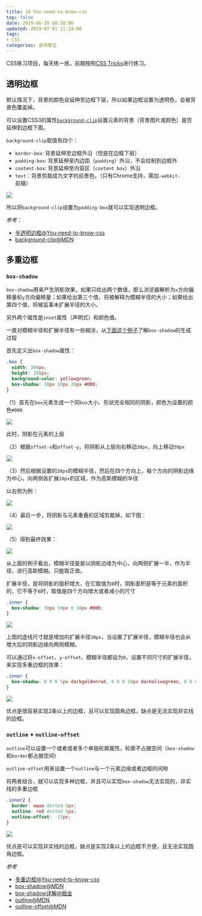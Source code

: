```yaml
---
title: 10 You-need-to-know-css
top: false
date: 2019-06-30 08:58:00
updated: 2019-07-01 11:24:00
tags: 
- CSS
categories: 读书笔记
---
```


CSS练习项目，每天练一练。前期按照[CSS Tricks](https://lhammer.cn/You-need-to-know-css/#/)进行练习。

<!-- more -->

## 透明边框

默认情况下，背景的颜色会延伸至边框下层，所以如果边框设置为透明色，会被背景色覆盖掉。

可以设置CSS3的属性[`background-clip`](https://developer.mozilla.org/zh-CN/docs/Web/CSS/background-clip)设置元素的背景（背景图片或颜色）是否延伸到边框下面。

`background-clip`取值有四个：

- `border-box`: 背景延伸至边框外沿（但是在边框下层）
- `padding-box`: 背景延伸至内边距（`padding`）外沿，不会绘制到边框外
- `content-box`: 背景延伸至内容区（`content box`）外沿
- `text`：背景剪裁成为文字的前景色。（只有Chrome支持，需加`-webkit-`前缀）

![](http://image.oldzhou.cn/FpKGstS3QYG5aEbxFSCWYfrP7VlE)

所以将`background-clip`设置为`padding-box`就可以实现透明边框。

*参考*：

- [半透明边框@You-need-to-know-css](https://lhammer.cn/You-need-to-know-css/#/zh-cn/translucent-borders)
- [background-clip@MDN](https://developer.mozilla.org/zh-CN/docs/Web/CSS/background-clip)

## 多重边框

### `box-shadow`

`box-shadow`用来产生阴影效果，如果只给出两个数值，那么浏览器解析为`x`方向偏移量和`y`方向偏移量；如果给出第三个值，将被解释为模糊半径的大小；如果给出第四个值，将被监事未扩展半径的大小。

另外两个属性是`inset`属性（声明式）和颜色值。

一直对模糊半径和扩展半径有一些糊涂，从[下面这个例子](https://juejin.im/post/5ce290cc6fb9a07ea8039d83)了解`box-shadow`的生成过程

首先定义出`box-shadow`属性：

```CSS
.box {
  width: 300px;
  height: 200px;
  background-color: yellowgreen;
  box-shadow: 30px 50px 20px #000;
}
```
（1）首先在`box`元素生成一个同`box`大小、形状完全相同的阴影，颜色为设置的颜色`#000`

![](http://image.oldzhou.cn/FsV6IWhYI7_Q1bgL6TF7OHma9E0Z)

此时，阴影在元素的上层

（2）根据`offset-x`和`offset-y`，将阴影从上层向右移动`30px`，向上移动`50px`

![](http://image.oldzhou.cn/FrF8Xmp5uh3UukOsaYQiaLaG9vwo)

（3）然后根据设置的`20px`的模糊半径，然后在四个方向上，每个方向的阴影边缘为中心，向两侧各扩展`10px`的区域，作为高斯模糊的半径

以右侧为例：

![](http://image.oldzhou.cn/FkPYqMg8GKKPhsJ9sajTyZhABVEw)

（4）最后一步，将阴影与元素重叠的区域剪裁掉，如下图：

![](http://image.oldzhou.cn/FtG6m6JEX1SUeZn6p7SgdTuJpcvq)

（5）得到最终效果：

![](http://image.oldzhou.cn/Fo2YmjK0hJYLXI_R1LH5Ll4iZXE7)

从上面的例子看出，模糊半径是是以阴影边缘为中心，向两侧扩展一半，作为半径，进行高斯模糊。只能取正值。

扩展半径，是将阴影的面积增大，在它取值为`0`时，阴影面积是等于元素的面积的，它不等于`0`时，取值是四个方向增大或者减小的尺寸

```CSS
.inner {
  box-shadow: 30px 50px 0 30px #000;
}
```

![](http://image.oldzhou.cn/Fn4GZlUhMnmHGxpUWPlUJd0Xx6Q9)

上图的虚线尺寸就是增加的扩展半径`30px`，当设置了扩展半径，模糊半径也会从增大后的阴影边缘向两侧模糊。

可以通过将`x-offset`、`y-offset`、模糊半径都设为`0`，设置不同尺寸的扩展半径，来实现多重边框的效果：

```CSS
.inner {
  box-shadow: 0 0 0 5px darkgoldenrod, 0 0 0 10px darkolivegreen, 0 0 0 15px red;
}
```

![](http://image.oldzhou.cn/FswhNgLNUD7PxJLo2woa0kCXqvXa)

优点是很容易实现2条以上的边框，且可以实现圆角边框，缺点是无法实现非实线的边框。


### `outline` + `outline-offset`

`outline`可以设置一个或者或者多个单独轮廓属性，轮廓不占据空间（`box-shadow`和`border`都占据空间）

`outline-offset`用来设置一个`outline`与一个元素边缘或者边框的间隙

将两者结合，就可以实现多种边框，并且可以实现`box-shadow`无法实现的，非实线的多重边框

```CSS
.inner2 {
  border: aqua dotted 5px;
  outline: red dotted 5px;
  outline-offset: -15px;
}
```

![](http://image.oldzhou.cn/FrXgZTN2joXiIvqj7YStdIl2XUA2)

优点是可以实现非实线的边框，缺点是实现2条以上的边框不方便，且无法实现圆角边框。


*参考*

- [多重边框@You-need-to-know-css](https://lhammer.cn/You-need-to-know-css/#/zh-cn/multiple-borders)
- [box-shadow@MDN](https://developer.mozilla.org/zh-CN/docs/Web/CSS/box-shadow)
- [box-shadow详解@掘金](https://juejin.im/post/5ce290cc6fb9a07ea8039d83)
- [outline@MDN](https://developer.mozilla.org/zh-CN/docs/Web/CSS/outline)
- [outline-offset@MDN](https://developer.mozilla.org/zh-CN/docs/Web/CSS/outline-offset)
